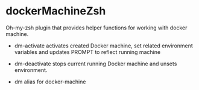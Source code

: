 # dockerMachineZsh
Oh-my-zsh plugin that provides helper functions for working with docker machine.

- dm-activate activates created
Docker machine, set related environment variables and updates PROMPT to reflect running machine

- dm-deactivate stops current running Docker machine and unsets environment.

- dm alias for docker-machine
